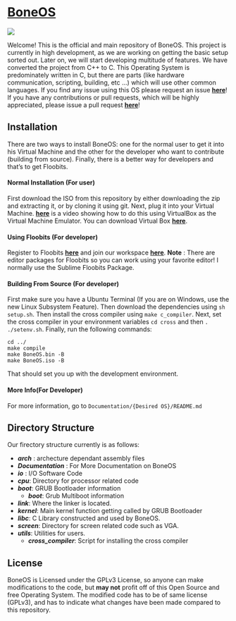 # [BoneOS](https://BoneOS.org)
<img src="https://designapp.io/user-design-function/previewMyLogo/?logo_id=271982&hash=129ac10fa5"/>

Welcome! This is the official and main repository of BoneOS. This project is currently in high development, as we are working on getting the basic setup sorted out. Later on, we will start developing multitude of features. We have converted the project from C++ to C. This Operating System is predominately written in C, but there are parts (like hardware communication, scripting, building, etc ...) which will use other common languages. If you find any issue using this OS please request an issue [**here**](https://meta.boneos.org/)! If you have any contributions or pull requests, which will be highly appreciated, please issue a pull request [**here**](https://github.com/Bone-Project/BoneOS/pulls)! 

Installation
---
There are two ways to install BoneOS: one for the normal user to get it into his Virtual Machine and the other for the developer who want to contribute (building from source). Finally, there is a better way for developers and that’s to get Floobits.

#### Normal Installation (For user)
  First download the ISO from this repository by either downloading the zip and extracting it, or by cloning it using git. Next, plug it into your Virtual Machine. [**here**](https://www.youtube.com/watch?v=gNfntwnkvzo&feature=youtu.be) is a video showing how to do this using VirtualBox as the Virtual Machine Emulator. You can download Virtual Box [**here**](https://www.virtualbox.org/).
  

#### Using Floobits (For developer)
 Register to Floobits [**here**](https://floobits.com) and join our workspace [**here**](https://floobits.com/aboga/BoneOS). **Note** : There are editor packages for Floobits so you can work using your favorite editor! I normally use the Sublime Floobits Package.
 
#### Building From Source (For developer)

 First make sure you have a Ubuntu Terminal (If you are on Windows, use the new Linux Subsystem Feature). Then download the dependencies using `sh setup.sh`. Then install the cross compiler using `make c_compiler`. Next, set the cross compiler in your environment variables `cd cross` and then `. ./setenv.sh`. Finally, run the following commands:
 ```
 cd ../
 make compile
 make BoneOS.bin -B
 make BoneOS.iso -B
 ```
 That should set you up with the development environment.
 
#### More Info(For Developer)
For more information, go to `Documentation/{Desired OS}/README.md`
 
Directory Structure
----
Our firectory structure currently is as follows:

- ***arch*** : archecture dependant assembly files
- ***Documentation*** : For More Documentation on BoneOS
- ***io*** : I/O Software Code
- ***cpu***: Directory for processor related code
- ***boot***: GRUB Bootloader information 
   - ***boot***: Grub Multiboot information
- ***link***: Where the linker is located.
- ***kernel***: Main kernel function getting called by GRUB Bootloader
- ***libc***: C Library constructed and used by BoneOS.
- ***screen***: Directory for screen related code such as VGA.
- ***utils***: Utilities for users.
   - ***cross_compiler***: Script for installing the cross compiler

License
---

BoneOS is Licensed under the GPLv3 License, so anyone can make modifications to the code, but **may not** profit off of this Open Source and free Operating System. The modified code has to be of same license (GPLv3), and has to indicate what changes have been made compared to this repository.
